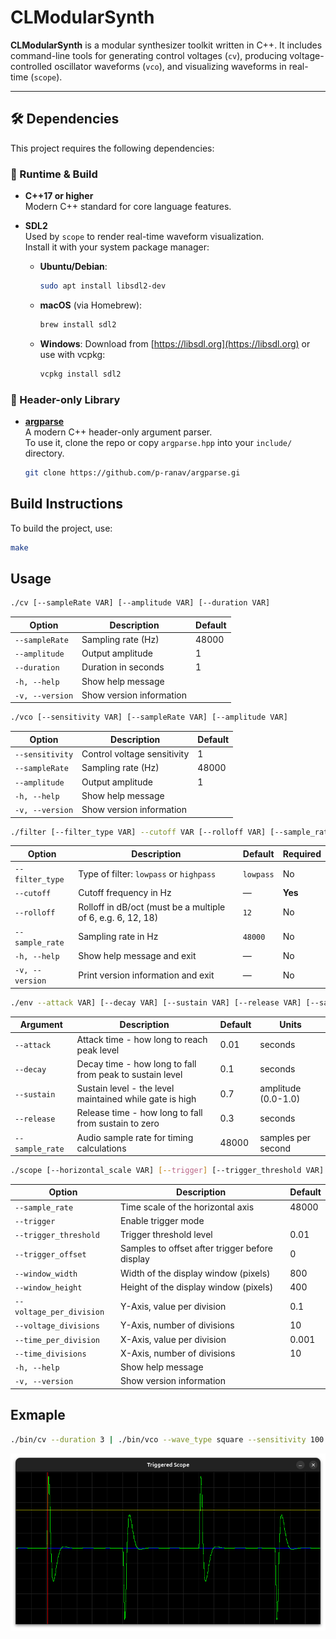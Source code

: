 # CLModularSynth

**CLModularSynth** is a modular synthesizer toolkit written in C++. It includes command-line tools for generating control voltages (`cv`), producing voltage-controlled oscillator waveforms (`vco`), and visualizing waveforms in real-time (`scope`).

---

## 🛠 Dependencies

This project requires the following dependencies:

### 🧱 Runtime & Build

- **C++17 or higher**  
  Modern C++ standard for core language features.

- **SDL2**  
  Used by `scope` to render real-time waveform visualization.  
  Install it with your system package manager:

  - **Ubuntu/Debian**:
    ```bash
    sudo apt install libsdl2-dev
    ```
  - **macOS** (via Homebrew):
    ```bash
    brew install sdl2
    ```

  - **Windows**:
    Download from [https://libsdl.org](https://libsdl.org) or use with vcpkg:
    ```bash
    vcpkg install sdl2
    ```

### 🧩 Header-only Library

- **[argparse](https://github.com/p-ranav/argparse)**  
  A modern C++ header-only argument parser.  
  To use it, clone the repo or copy `argparse.hpp` into your `include/` directory.

  ```bash
  git clone https://github.com/p-ranav/argparse.gi
  ```

## Build Instructions

To build the project, use:

```bash
make
```

## Usage
```bash
./cv [--sampleRate VAR] [--amplitude VAR] [--duration VAR]
```
| Option          | Description              | Default |
| --------------- | ------------------------ | ------- |
| `--sampleRate`  | Sampling rate (Hz)       | 48000   |
| `--amplitude`   | Output amplitude         | 1       |
| `--duration`    | Duration in seconds      | 1       |
| `-h, --help`    | Show help message        |         |
| `-v, --version` | Show version information |         |


```bash
./vco [--sensitivity VAR] [--sampleRate VAR] [--amplitude VAR]
```
| Option          | Description                 | Default |
| --------------- | --------------------------- | ------- |
| `--sensitivity` | Control voltage sensitivity | 1       |
| `--sampleRate`  | Sampling rate (Hz)          | 48000   |
| `--amplitude`   | Output amplitude            | 1       |
| `-h, --help`    | Show help message           |         |
| `-v, --version` | Show version information    |         |

```bash
./filter [--filter_type VAR] --cutoff VAR [--rolloff VAR] [--sample_rate VAR]
```
| Option          | Description                                                 | Default   | Required |
| --------------- | ----------------------------------------------------------- | --------- | -------- |
| `--filter_type` | Type of filter: `lowpass` or `highpass`                     | `lowpass` | No       |
| `--cutoff`      | Cutoff frequency in Hz                                      | —         | **Yes**  |
| `--rolloff`     | Rolloff in dB/oct (must be a multiple of 6, e.g. 6, 12, 18) | `12`      | No       |
| `--sample_rate` | Sampling rate in Hz                                         | `48000`   | No       |
| `-h, --help`    | Show help message and exit                                  | —         | No       |
| `-v, --version` | Print version information and exit                          | —         | No       |

```bash
./env --attack VAR] [--decay VAR] [--sustain VAR] [--release VAR] [--sample_rate VAR]
```
| Argument | Description | Default | Units |
|----------|-------------|---------|-------|
| `--attack` | Attack time - how long to reach peak level | 0.01 | seconds |
| `--decay` | Decay time - how long to fall from peak to sustain level | 0.1 | seconds |
| `--sustain` | Sustain level - the level maintained while gate is high | 0.7 | amplitude (0.0-1.0) |
| `--release` | Release time - how long to fall from sustain to zero | 0.3 | seconds |
| `--sample_rate` | Audio sample rate for timing calculations | 48000 | samples per second |

```bash
./scope [--horizontal_scale VAR] [--trigger] [--trigger_threshold VAR] [--trigger_offset VAR] [--buffer_size VAR] [--window_width VAR] [--window_height VAR]
```
| Option                   | Description                                    | Default |
| ------------------------ | ---------------------------------------------- | ------- |
| `--sample_rate`          | Time scale of the horizontal axis              | 48000   |
| `--trigger`              | Enable trigger mode                            |         |
| `--trigger_threshold`    | Trigger threshold level                        | 0.01    |
| `--trigger_offset`       | Samples to offset after trigger before display | 0       |
| `--window_width`         | Width of the display window (pixels)           | 800     |
| `--window_height`        | Height of the display window (pixels)          | 400     |
| `--voltage_per_division` | Y-Axis, value per division                     | 0.1     |
| `--voltage_divisions`    | Y-Axis, number of divisions                    | 10      |
| `--time_per_division`    | X-Axis, value per division                     | 0.001   |
| `--time_divisions`       | X-Axis, number of divisions                    | 10      |
| `-h, --help`             | Show help message                              |         |
| `-v, --version`          | Show version information                       |         |

## Exmaple
```bash
./bin/cv --duration 3 | ./bin/vco --wave_type square --sensitivity 100 | ./bin/filter --filter_type lowpass --cutoff 3000 --rolloff 12 --sample_rate 48000 | ./bin/filter --filter_type highpass --cutoff 1000 --rolloff 12 --sample_rate 48000 | ./bin/scope --sample_rate 48000 --trigger --trigger_offset 100 --trigger_threshold 0.5 --time_divisions 20 --time_per_division .001 --voltage_divisions 10 --voltage_per_division 0.2
```

![scope_screenshot](images/scope_screenshot.png)
